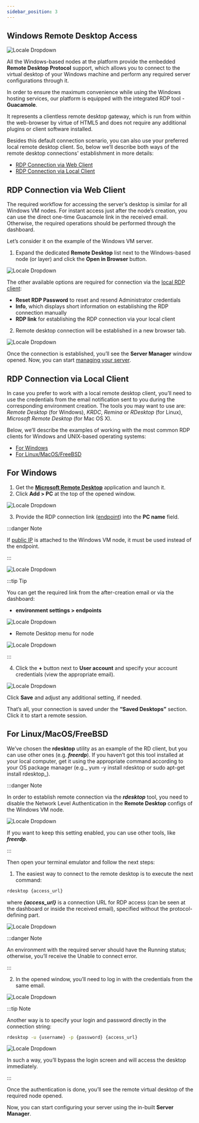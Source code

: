 ```yaml
---
sidebar_position: 3
---
```


## Windows Remote Desktop Access

<div style={{
    display: 'grid',
    gridTemplateColumns: '0.5fr 1fr',
    gap: '10px'
}}>
<div>
<div style={{
    display: 'flex',
    alignItems: 'center',
    justifyContent: 'cetner',
}}>

![Locale Dropdown](./img/WindowsRDAccess/01-windows-rdp-access.png)

</div>
</div>
<div>

All the Windows-based nodes at the platform provide the embedded **Remote Desktop Protocol** support, which allows you to connect to the virtual desktop of your Windows machine and perform any required server configurations through it.

In order to ensure the maximum convenience while using the Windows hosting services, our platform is equipped with the integrated RDP tool - **Guacamole**.

</div>
</div>

It represents a clientless remote desktop gateway, which is run from within the web-browser by virtue of HTML5 and does not require any additional plugins or client software installed.

Besides this default connection scenario, you can also use your preferred local remote desktop client. So, below we’ll describe both ways of the remote desktop connections' establishment in more details:

- [RDP Connection via Web Client](/docs/Windows&.NET/Windows%20RD%20Access#rdp-connection-via-web-client)
- [RDP Connection via Local Client](/docs/Windows&.NET/Windows%20RD%20Access#rdp-connection-via-local-client)

## RDP Connection via Web Client

The required workflow for accessing the server’s desktop is similar for all Windows VM nodes. For instant access just after the node’s creation, you can use the direct one-time Guacamole link in the received email. Otherwise, the required operations should be performed through the dashboard.

Let’s consider it on the example of the Windows VM server.

1. Expand the dedicated **Remote Desktop** list next to the Windows-based node (or layer) and click the **Open in Browser** button.

<div style={{
    display:'flex',
    justifyContent: 'center',
    margin: '0 0 1rem 0'
}}>

![Locale Dropdown](./img/WindowsRDAccess/02-remote-desktop-menu-in-dashboard.png)

</div>

The other available options are required for connection via the [local RDP client](/docs/Windows&.NET/Windows%20RD%20Access#rdp-connection-via-local-client):

- **Reset RDP Password** to reset and resend Administrator credentials
- **Info**, which displays short information on establishing the RDP connection manually
- **RDP link** for establishing the RDP connection via your local client

2. Remote desktop connection will be established in a new browser tab.

<div style={{
    display:'flex',
    justifyContent: 'center',
    margin: '0 0 1rem 0'
}}>

![Locale Dropdown](./img/WindowsRDAccess/03-remote-desktop-web-client-access.png)

</div>

Once the connection is established, you’ll see the **Server Manager** window opened. Now, you can start [managing your server](/docs/Windows&.NET/Managing%20Server%20Roles%20&%20Features).

## RDP Connection via Local Client

In case you prefer to work with a local remote desktop client, you’ll need to use the credentials from the email notification sent to you during the corresponding environment creation. The tools you may want to use are: _Remote Desktop_ (for Windows), _KRDC_, _Remina_ or _RDesktop_ (for Linux), _Microsoft Remote Desktop_ (for Mac OS X).

Below, we’ll describe the examples of working with the most common RDP clients for Windows and UNIX-based operating systems:

- [For Windows](/docs/Windows&.NET/Windows%20RD%20Access#for-windows)
- [For Linux/MacOS/FreeBSD](/docs/Windows&.NET/Windows%20RD%20Access#for-linuxmacosfreebsd)

## For Windows

1. Get the **[Microsoft Remote Desktop](https://apps.microsoft.com/detail/9WZDNCRFJ3PS?hl=en-us&gl=US#activetab=pivot:overviewtab)** application and launch it.
2. Click **Add > PC** at the top of the opened window.

<div style={{
    display:'flex',
    justifyContent: 'center',
    margin: '0 0 1rem 0'
}}>

![Locale Dropdown](./img/WindowsRDAccess/04-windows-remote-desktop-application.png)

</div>

3. Provide the RDP connection link ([endpoint](/docs/ApplicationSetting/External%20Access%20To%20Applications/Endpoints)) into the **PC name** field.

:::danger Note

If [public IP](/docs/ApplicationSetting/External%20Access%20To%20Applications/Public%20IP) is attached to the Windows VM node, it must be used instead of the endpoint.

:::

<div style={{
    display:'flex',
    justifyContent: 'center',
    margin: '0 0 1rem 0'
}}>

![Locale Dropdown](./img/WindowsRDAccess/05-provide-rdp-connection-link.png)

</div>

:::tip Tip

You can get the required link from the after-creation email or via the dashboard:

- **environment settings > endpoints**

<div style={{
    display:'flex',
    justifyContent: 'center',
    margin: '0 0 1rem 0'
}}>

![Locale Dropdown](./img/WindowsRDAccess/06-windows-vm-rdp-endpoint.png)

</div>

- Remote Desktop menu for node

<div style={{
    display:'flex',
    justifyContent: 'center',
    margin: '0 0 1rem 0'
}}>

![Locale Dropdown](./img/WindowsRDAccess/07-windows-vm-rdp-link.png)

</div>

:::

4. Click the **+** button next to **User account** and specify your account credentials (view the appropriate email).

<div style={{
    display:'flex',
    justifyContent: 'center',
    margin: '0 0 1rem 0'
}}>

![Locale Dropdown](./img/WindowsRDAccess/08-provide-windows-vm-access-credentials.png)

</div>

Click **Save** and adjust any additional setting, if needed.

That’s all, your connection is saved under the **“Saved Desktops”** section. Click it to start a remote session.

## For Linux/MacOS/FreeBSD

We’ve chosen the **rdesktop** utility as an example of the RD client, but you can use other ones (e.g. **_freerdp_**). If you haven’t got this tool installed at your local computer, get it using the appropriate command according to your OS package manager (e.g._ yum -y install rdesktop or sudo apt-get install rdesktop_).

:::danger Note

In order to establish remote connection via the **_rdesktop_** tool, you need to disable the Network Level Authentication in the **Remote Desktop** configs of the Windows VM node.

<div style={{
    display:'flex',
    justifyContent: 'center',
    margin: '0 0 1rem 0'
}}>

![Locale Dropdown](./img/WindowsRDAccess/09-disable-network-level-authentication.png)

</div>

If you want to keep this setting enabled, you can use other tools, like **_freerdp_**.

:::

Then open your terminal emulator and follow the next steps:

1. The easiest way to connect to the remote desktop is to execute the next command:

```bash
rdesktop {access_url}
```

where **_{access_url}_** is a connection URL for RDP access (can be seen at the dashboard or inside the received email), specified without the protocol-defining part.

<div style={{
    display:'flex',
    justifyContent: 'center',
    margin: '0 0 1rem 0'
}}>

![Locale Dropdown](./img/WindowsRDAccess/10-unix-rdp-access.png)

</div>

:::danger Note

An environment with the required server should have the Running status; otherwise, you’ll receive the Unable to connect error.

:::

2. In the opened window, you’ll need to log in with the credentials from the same email.

<div style={{
    display:'flex',
    justifyContent: 'center',
    margin: '0 0 1rem 0'
}}>

![Locale Dropdown](./img/WindowsRDAccess/11-unix-rdp-credentials.png)

</div>

:::tip Note

Another way is to specify your login and password directly in the connection string:

```bash
rdesktop -u {username} -p {password} {access_url}
```

<div style={{
    display:'flex',
    justifyContent: 'center',
    margin: '0 0 1rem 0'
}}>

![Locale Dropdown](./img/WindowsRDAccess/12-unix-connection-with-credentials.png)

</div>

In such a way, you’ll bypass the login screen and will access the desktop immediately.

:::

Once the authentication is done, you’ll see the remote virtual desktop of the required node opened.

Now, you can start configuring your server using the in-built **Server Manager**.

